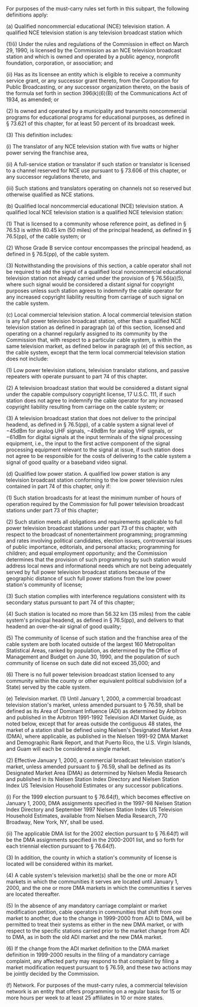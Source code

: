 For purposes of the must-carry rules set forth in this subpart, the following definitions apply:

(a) Qualified noncommercial educational (NCE) television station. A qualified NCE television station is any television broadcast station which

(1)(i) Under the rules and regulations of the Commission in effect on March 29, 1990, is licensed by the Commission as an NCE television broadcast station and which is owned and operated by a public agency, nonprofit foundation, corporation, or association; and

(ii) Has as its licensee an entity which is eligible to receive a community service grant, or any successor grant thereto, from the Corporation for Public Broadcasting, or any successor organization thereto, on the basis of the formula set forth in section 396(k)(6)(B) of the Communications Act of 1934, as amended; or

(2) Is owned and operated by a municipality and transmits noncommercial programs for educational programs for educational purposes, as defined in § 73.621 of this chapter, for at least 50 percent of its broadcast week.

(3) This definition includes:

(i) The translator of any NCE television station with five watts or higher power serving the franchise area,

(ii) A full-service station or translator if such station or translator is licensed to a channel reserved for NCE use pursuant to § 73.606 of this chapter, or any successor regulations thereto, and
              

(iii) Such stations and translators operating on channels not so reserved but otherwise qualified as NCE stations.
              

(b) Qualified local noncommercial educational (NCE) television station. A qualified local NCE television station is a qualified NCE television station:

(1) That is licensed to a community whose reference point, as defined in § 76.53 is within 80.45 km (50 miles) of the principal headend, as defined in § 76.5(pp), of the cable system; or

(2) Whose Grade B service contour encompasses the principal headend, as defined in § 76.5(pp), of the cable system.

(3) Notwithstanding the provisions of this section, a cable operator shall not be required to add the signal of a qualified local noncommercial educational television station not already carried under the provision of § 76.56(a)(5), where such signal would be considered a distant signal for copyright purposes unless such station agrees to indemnify the cable operator for any increased copyright liability resulting from carriage of such signal on the cable system.

(c) Local commercial television station. A local commercial television station is any full power television broadcast station, other than a qualified NCE television station as defined in paragraph (a) of this section, licensed and operating on a channel regularly assigned to its community by the Commission that, with respect to a particular cable system, is within the same television market, as defined below in paragraph (e) of this section, as the cable system, except that the term local commercial television station does not include:

(1) Low power television stations, television translator stations, and passive repeaters with operate pursuant to part 74 of this chapter.

(2) A television broadcast station that would be considered a distant signal under the capable compulsory copyright license, 17 U.S.C. 111, if such station does not agree to indemnify the cable operator for any increased copyright liability resulting from carriage on the cable system; or

(3) A television broadcast station that does not deliver to the principal headend, as defined in § 76.5(pp), of a cable system a signal level of −45dBm for analog UHF signals, −49dBm for analog VHF signals, or −61dBm for digital signals at the input terminals of the signal processing equipment, i.e., the input to the first active component of the signal processing equipment relevant to the signal at issue, if such station does not agree to be responsible for the costs of delivering to the cable system a signal of good quality or a baseband video signal.

(d) Qualified low power station. A qualified low power station is any television broadcast station conforming to the low power television rules contained in part 74 of this chapter, only if:

(1) Such station broadcasts for at least the minimum number of hours of operation required by the Commission for full power television broadcast stations under part 73 of this chapter;

(2) Such station meets all obligations and requirements applicable to full power television broadcast stations under part 73 of this chapter, with respect to the broadcast of nonentertainment programming; programming and rates involving political candidates, election issues, controversial issues of public importance, editorials, and personal attacks; programming for children; and equal employment opportunity; and the Commission determines that the provision of such programming by such station would address local news and informational needs which are not being adequately served by full power television broadcast stations because of the geographic distance of such full power stations from the low power station's community of license;

(3) Such station complies with interference regulations consistent with its secondary status pursuant to part 74 of this chapter;

(4) Such station is located no more than 56.32 km (35 miles) from the cable system's principal headend, as defined in § 76.5(pp), and delivers to that headend an over-the-air signal of good quality;

(5) The community of license of such station and the franchise area of the cable system are both located outside of the largest 160 Metropolitan Statistical Areas, ranked by population, as determined by the Office of Management and Budget on June 30, 1990, and the population of such community of license on such date did not exceed 35,000; and

(6) There is no full power television broadcast station licensed to any community within the county or other equivalent political subdivision (of a State) served by the cable system.
              

(e) Television market. (1) Until January 1, 2000, a commercial broadcast television station's market, unless amended pursuant to § 76.59, shall be defined as its Area of Dominant Influence (ADI) as determined by Arbitron and published in the Arbitron 1991-1992 Television ADI Market Guide, as noted below, except that for areas outside the contiguous 48 states, the market of a station shall be defined using Nielsen's Designated Market Area (DMA), where applicable, as published in the Nielsen 1991-92 DMA Market and Demographic Rank Report, and that Puerto Rico, the U.S. Virgin Islands, and Guam will each be considered a single market.

(2) Effective January 1, 2000, a commercial broadcast television station's market, unless amended pursuant to § 76.59, shall be defined as its Designated Market Area (DMA) as determined by Nielsen Media Research and published in its Nielsen Station Index Directory and Nielsen Station Index US Television Household Estimates or any successor publications.

(i) For the 1999 election pursuant to § 76.64(f), which becomes effective on January 1, 2000, DMA assignments specified in the 1997-98 Nielsen Station Index Directory and September 1997 Nielsen Station Index US Television Household Estimates, available from Nielsen Media Research, 770 Broadway, New York, NY, shall be used.

(ii) The applicable DMA list for the 2002 election pursuant to § 76.64(f) will be the DMA assignments specified in the 2000-2001 list, and so forth for each triennial election pursuant to § 76.64(f).

(3) In addition, the county in which a station's community of license is located will be considered within its market.

(4) A cable system's television market(s) shall be the one or more ADI markets in which the communities it serves are located until January 1, 2000, and the one or more DMA markets in which the communities it serves are located thereafter.

(5) In the absence of any mandatory carriage complaint or market modification petition, cable operators in communities that shift from one market to another, due to the change in 1999-2000 from ADI to DMA, will be permitted to treat their systems as either in the new DMA market, or with respect to the specific stations carried prior to the market change from ADI to DMA, as in both the old ADI market and the new DMA market.

(6) If the change from the ADI market definition to the DMA market definition in 1999-2000 results in the filing of a mandatory carriage complaint, any affected party may respond to that complaint by filing a market modification request pursuant to § 76.59, and these two actions may be jointly decided by the Commission.
              

(f) Network. For purposes of the must-carry rules, a commercial television network is an entity that offers programming on a regular basis for 15 or more hours per week to at least 25 affiliates in 10 or more states.


